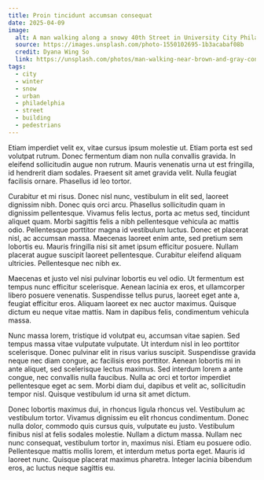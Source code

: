 ```yaml
---
title: Proin tincidunt accumsan consequat
date: 2025-04-09
image:
  alt: A man walking along a snowy 40th Street in University City Philadelphia
  source: https://images.unsplash.com/photo-1550102695-1b3acabaf08b
  credit: Dyana Wing So
  link: https://unsplash.com/photos/man-walking-near-brown-and-gray-concrete-building-during-daytime-ygCfAgkitvQ
tags:
  - city
  - winter
  - snow
  - urban
  - philadelphia
  - street
  - building
  - pedestrians
---
```


Etiam imperdiet velit ex, vitae cursus ipsum molestie ut. Etiam porta est sed volutpat rutrum. Donec fermentum diam non nulla convallis gravida. In eleifend sollicitudin augue non rutrum. Mauris venenatis urna ut est fringilla, id hendrerit diam sodales. Praesent sit amet gravida velit. Nulla feugiat facilisis ornare. Phasellus id leo tortor.

Curabitur et mi risus. Donec nisl nunc, vestibulum in elit sed, laoreet dignissim nibh. Donec quis orci arcu. Phasellus sollicitudin quam in dignissim pellentesque. Vivamus felis lectus, porta ac metus sed, tincidunt aliquet quam. Morbi sagittis felis a nibh pellentesque vehicula ac mattis odio. Pellentesque porttitor magna id vestibulum luctus. Donec et placerat nisl, ac accumsan massa. Maecenas laoreet enim ante, sed pretium sem lobortis eu. Mauris fringilla nisi sit amet ipsum efficitur posuere. Nullam placerat augue suscipit laoreet pellentesque. Curabitur eleifend aliquam ultricies. Pellentesque nec nibh ex.

Maecenas et justo vel nisi pulvinar lobortis eu vel odio. Ut fermentum est tempus nunc efficitur scelerisque. Aenean lacinia ex eros, et ullamcorper libero posuere venenatis. Suspendisse tellus purus, laoreet eget ante a, feugiat efficitur eros. Aliquam laoreet ex nec auctor maximus. Quisque dictum eu neque vitae mattis. Nam in dapibus felis, condimentum vehicula massa.

Nunc massa lorem, tristique id volutpat eu, accumsan vitae sapien. Sed tempus massa vitae vulputate vulputate. Ut interdum nisl in leo porttitor scelerisque. Donec pulvinar elit in risus varius suscipit. Suspendisse gravida neque nec diam congue, ac facilisis eros porttitor. Aenean lobortis mi in ante aliquet, sed scelerisque lectus maximus. Sed interdum lorem a ante congue, nec convallis nulla faucibus. Nulla ac orci et tortor imperdiet pellentesque eget ac sem. Morbi diam dui, dapibus et velit ac, sollicitudin tempor nisl. Quisque vestibulum id urna sit amet dictum.

Donec lobortis maximus dui, in rhoncus ligula rhoncus vel. Vestibulum ac vestibulum tortor. Vivamus dignissim eu elit rhoncus condimentum. Donec nulla dolor, commodo quis cursus quis, vulputate eu justo. Vestibulum finibus nisl at felis sodales molestie. Nullam a dictum massa. Nullam nec nunc consequat, vestibulum tortor in, maximus nisi. Etiam eu posuere odio. Pellentesque mattis mollis lorem, et interdum metus porta eget. Mauris id laoreet nunc. Quisque placerat maximus pharetra. Integer lacinia bibendum eros, ac luctus neque sagittis eu.
